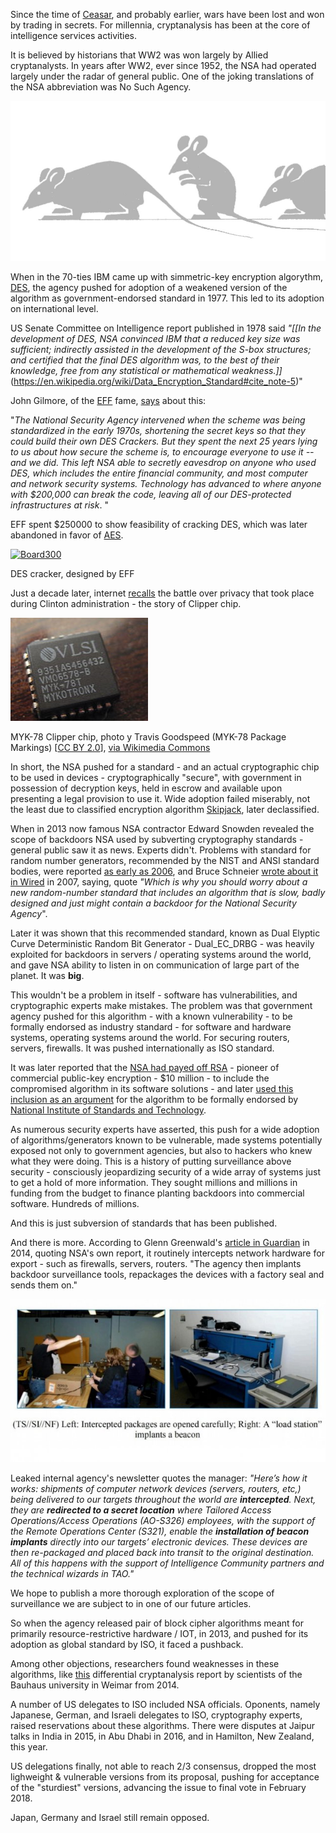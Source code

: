 Since the time of [Ceasar](http://practicalcryptography.com/ciphers/caesar-cipher/), and probably earlier, wars have been lost and won by trading in secrets. For millennia, cryptanalysis has been at the core of intelligence services activities.

It is believed by historians that WW2 was won largely by Allied cryptanalysts. In years after WW2, ever since 1952, the  NSA had operated largely under the radar of general public.  One of the joking translations of the NSA abbreviation was No Such Agency.

![I smell a rat](../images/01.jpg)

When in the 70-ties IBM came up with simmetric-key encryption algorythm, [DES](https://en.wikipedia.org/wiki/Data_Encryption_Standard), the agency pushed for adoption of a weakened version of the algorithm as government-endorsed standard in 1977. This led to its adoption on international level.

US Senate Committee on Intelligence report published in 1978 said *"[[In the development of DES, NSA convinced IBM that a reduced key size was sufficient; indirectly assisted in the development of the S-box structures; and certified that the final DES algorithm was, to the best of their knowledge, free from any statistical or mathematical weakness.\]]*(https://en.wikipedia.org/wiki/Data_Encryption_Standard#cite_note-5)" 

 John Gilmore, of the [EFF](https://www.eff.org) fame, [says](http://www.toad.com/gnu/) about this:

"*The National Security Agency intervened when the scheme was being standardized in the early 1970s, shortening the secret keys so that they could build their own DES Crackers. But they spent the next 25 years lying to us about how secure the scheme is, to encourage everyone to use it -- and we did. This left NSA able to secretly eavesdrop on anyone who used DES, which includes the entire financial community, and most computer and network security systems. Technology has advanced to where anyone with $200,000 can break the code, leaving all of our DES-protected infrastructures at risk*. "



EFF spent $250000 to show feasibility of cracking DES, which was later abandoned in favor of [AES](https://en.wikipedia.org/wiki/Advanced_Encryption_Standard).

<a title="By The original uploader was Matt Crypto at English Wikipedia Later versions were uploaded by Ed g2s at en.wikipedia. [GFDL (http://www.gnu.org/copyleft/fdl.html) or CC BY 3.0 us (http://creativecommons.org/licenses/by/3.0/us/deed.en)], via Wikimedia Commons" href="https://commons.wikimedia.org/wiki/File%3ABoard300.jpg"><img width="512" alt="Board300" src="https://upload.wikimedia.org/wikipedia/commons/thumb/b/bd/Board300.jpg/512px-Board300.jpg"/></a>

DES cracker, designed by EFF

Just a decade later, internet [recalls](http://www.nytimes.com/1994/06/12/magazine/battle-of-the-clipper-chip.html) the battle over privacy that took place during Clinton administration - the story of Clipper chip.

![MYK-78 Clipper chip](../images/03.jpg)

MYK-78 Clipper chip, photo y Travis Goodspeed (MYK-78 Package Markings) [<a href="http://creativecommons.org/licenses/by/2.0">CC BY 2.0</a>], <a href="https://commons.wikimedia.org/wiki/File%3AMYK-78_Clipper_chip_markings.jpg">via Wikimedia Commons</a>

In short, the NSA pushed for a standard - and an actual cryptographic chip to be used in devices - cryptographically "secure", with government in possession of decryption keys, held in escrow and available upon presenting a legal provision to use it.
Wide adoption failed miserably, not the least due to classified encryption algorithm [Skipjack](https://en.wikipedia.org/wiki/Skipjack_(cipher)), later declassified.

When in 2013 now famous NSA contractor Edward Snowden revealed the scope of backdoors NSA used by subverting cryptography standards - general public saw it as news. Experts didn't. Problems with standard for random number generators, recommended by the NIST and ANSI standard bodies, were reported [as early as 2006](https://eprint.iacr.org/2006/190), and Bruce Schneier [wrote about it in Wired](https://www.wired.com/2007/11/securitymatters-1115/) in 2007, saying, quote *"Which is why you should worry about a new random-number standard that includes an algorithm that is slow, badly designed and just might contain a backdoor for the National Security Agency*". 

Later it was shown that this recommended standard, known as Dual Elyptic Curve Deterministic Random Bit Generator - Dual_EC_DRBG - was heavily exploited for backdoors in servers / operating systems around the world, and gave NSA ability to listen in on communication of large part of the planet. It was **big**.

This wouldn't be a problem in itself - software has vulnerabilities, and cryptographic experts make mistakes. The problem was that government agency pushed for this algorithm - with a known vulnerability - to be formally endorsed as industry standard - for software and hardware systems, operating systems around the world. For securing routers, servers, firewalls. It was pushed internationally as ISO standard.

It was later reported that the [NSA had payed off RSA](http://www.reuters.com/article/us-usa-security-nsa-rsa/exclusive-nsa-infiltrated-rsa-security-more-deeply-than-thought-study-idUSBREA2U0TY20140331) - pioneer of commercial public-key encryption - $10 million - to include the compromised algorithm in its software solutions - and later [used this inclusion as an argument](https://en.wikipedia.org/wiki/RSA_Security#Alleged_NSA_Dual_EC_DRBG_backdoor) for the algorithm to be formally endorsed by [National Institute of Standards and Technology](https://en.wikipedia.org/wiki/National_Institute_of_Standards_and_Technology).

As numerous security experts have asserted, this push for a wide adoption of algorithms/generators known to be vulnerable, made systems potentially exposed not only to government agencies, but also to hackers who knew what they were doing. This is a history of putting surveillance above security - consciously jeopardizing security of a wide array of systems just to get a hold of more information. They sought millions and millions in funding from the budget to finance planting backdoors into commercial software. Hundreds of millions.

And this is just subversion of standards that has been published.

And there is more. According to Glenn Greenwald's [article in Guardian](https://www.theguardian.com/books/2014/may/12/glenn-greenwald-nsa-tampers-us-internet-routers-snowden) in 2014, quoting NSA's own report, it routinely intercepts network hardware for export - such as firewalls, servers, routers. "The agency then implants backdoor surveillance tools, repackages the devices with a factory seal and sends them on."

![NSA photo of interception/repackaging of cisco routers](../images/04.jpg)

Leaked internal agency's newsletter quotes the manager: 
*"Here’s how it works: shipments of computer network devices (servers, routers, etc,) being delivered to our targets throughout the world are **intercepted**. Next, they are **redirected to a secret location** where Tailored Access Operations/Access Operations (AO-S326) employees, with the support of the Remote Operations Center (S321), enable the **installation of beacon implants** directly into our targets’ electronic devices. These devices are then re-packaged and placed back into transit to the original destination. All of this happens with the support of Intelligence Community partners and the technical wizards in TAO."*

We hope to publish a more thorough exploration of the scope of surveillance we are subject to in one of our future articles.

So when the agency released pair of block cipher algorithms meant for primarily resource-restrictive hardware / IOT, in 2013, and pushed for its adoption as global standard by ISO, it faced a pushback. 

Among other objections, researchers found weaknesses in these algorithms, like [this](https://www.iacr.org/workshops/fse2014/slides-09_1.pdf) differential cryptanalysis report by scientists of the Bauhaus university in Weimar from 2014.

A number of US delegates to ISO included NSA officials. Oponents, namely Japanese, German, and Israeli delegates to ISO, cryptography experts, raised reservations about these algorithms. There were disputes at Jaipur talks in India in 2015, in Abu Dhabi in 2016, and in Hamilton, New Zealand, this year. 

US delegations finally, not able to reach 2/3 consensus, dropped the most lighweight & vulnerable versions from its proposal, pushing for acceptance of the "sturdiest" versions, advancing the issue to final vote in February 2018.

Japan, Germany and Israel still remain opposed.

